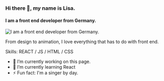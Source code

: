 ### Hi there 👋, my name is Lisa.
#### I am a front end developer from Germany.
![I am a front end developer from Germany.](https://lisaschumann.com/resources/images/unused/kaja-paradiek-illustration-lisa-schumann-icon.png)

From design to animation, I love everything that has to do with front end.

Skills: REACT / JS / HTML / CSS

- 🔭 I’m currently working on this page. 
- 🌱 I’m currently learning React 
- ⚡ Fun fact: I'm a singer by day. 





<!--
**lisaschumann/lisaschumann** is a ✨ _special_ ✨ repository because its `README.md` (this file) appears on your GitHub profile.

Here are some ideas to get you started:

- 🔭 I’m currently working on ...
- 🌱 I’m currently learning ...
- 👯 I’m looking to collaborate on ...
- 🤔 I’m looking for help with ...
- 💬 Ask me about ...
- 📫 How to reach me: ...
- 😄 Pronouns: ...
- ⚡ Fun fact: ...
-->
